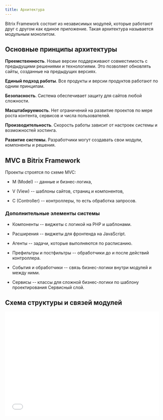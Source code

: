 ```yaml
---
title: Архитектура
---
```


Bitrix Framework состоит из независимых модулей, которые работают друг с другом как единое приложение. Такая архитектура называется модульным монолитом.

## Основные принципы архитектуры

**Преемственность**. Новые версии поддерживают совместимость с предыдущими решениями и технологиями. Это позволяет обновлять сайты, созданные на предыдущих версиях.

**Единый подход работы**. Все продукты и версии продуктов работают по одним принципам.

**Безопасность**. Система обеспечивает защиту для сайтов любой сложности.

**Масштабируемость**. Нет ограничений на развитие проектов по мере роста контента, сервисов и числа пользователей.

**Производительность**. Скорость работы зависит от настроек системы и возможностей хостинга.

**Развитие системы.**  Разработчики могут создавать свои модули, компоненты и решения.

## MVC в Bitrix Framework

Проекты строятся по схеме MVC:

-  M (Model) -- данные и бизнес-логика,

-  V (View) -- шаблоны сайтов, страниц и компонентов,

-  C (Controller) -- контроллеры, то есть обработка запросов.

### Дополнительные элементы системы

-  Компоненты -- виджеты с логикой на PHP и шаблонами.

-  Расширения -- виджеты для фронтенда на JavaScript.

-  Агенты -- задачи, которые выполняются по расписанию.

-  Префильтры и постфильтры -- обработчики до и после действий контроллера.

-  События и обработчики -- связь бизнес-логики внутри модулей и между ними.

-  Сервисы -- классы для сложной бизнес-логики по шаблону проектирования Сервисный слой.

## Схема структуры и связей модулей

<iframe src="/pages/framework/architecture.svg" width="100%" height="341px" style="border:none;"></iframe>